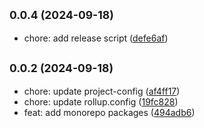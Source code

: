 ## <small>0.0.4 (2024-09-18)</small>

* chore: add release script ([defe6af](https://github.com/novlan1/uni-plugin-light/commits/defe6af))


## <small>0.0.2 (2024-09-18)</small>

* chore: update project-config ([af4ff17](https://github.com/novlan1/uni-plugin-light/commits/af4ff17))
* chore: update rollup.config ([19fc828](https://github.com/novlan1/uni-plugin-light/commits/19fc828))
* feat: add monorepo packages ([494adb6](https://github.com/novlan1/uni-plugin-light/commits/494adb6))




